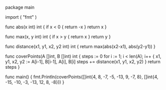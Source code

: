 package main

import (
	"fmt"
)

func abs(x int) int {
	if x < 0 {
		return -x
	}
	return x
}

func max(x, y int) int {
	if x > y {
		return x
	}
	return y
}

func distance(x1, y1, x2, y2 int) int {
	return max(abs(x2-x1), abs(y2-y1))
}

func coverPoints(A []int, B []int) int {
	steps := 0
	for i := 1; i < len(A); i++ {
		x1, y1, x2, y2 := A[i-1], B[i-1], A[i], B[i]
		steps += distance(x1, y1, x2, y2)
	}
	return steps
}

func main() {
	fmt.Println(coverPoints([]int{4, 8, -7, -5, -13, 9, -7, 8},
	    []int{4, -15, -10, -3, -13, 12, 8, -8}))
}
